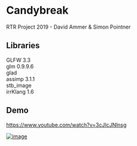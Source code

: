 # Candybreak
RTR Project 2019 - David Ammer &amp; Simon Pointner

## Libraries

GLFW 3.3  
glm 0.9.9.6  
glad  
assimp 3.1.1  
stb_image  
irrKlang 1.6  

## Demo

https://www.youtube.com/watch?v=3cJIcJNlnsg

[![image](https://github.com/Pointifix/ezg19-Candybreak/assets/35230128/2657c5ae-330e-4bb9-be67-3b965eaaeae7)](https://www.youtube.com/watch?v=3cJIcJNlnsg)
